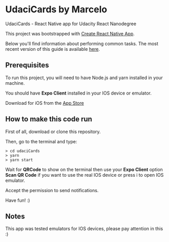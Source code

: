 
# UdaciCards by Marcelo
UdaciCards - React Native app for Udacity React Nanodegree

This project was bootstrapped with [Create React Native App](https://github.com/react-community/create-react-native-app).

Below you'll find information about performing common tasks. The most recent version of this guide is available [here](https://github.com/react-community/create-react-native-app/blob/master/react-native-scripts/template/README.md).


## Prerequisites

To run this project, you will need to have Node.js and yarn installed in your machine.

You should have **Expo Client** installed in your IOS device or emulator.

Download for iOS from the [App Store](https://itunes.com/apps/exponent)


## How to make this code run

First of all, download or clone this repository.

Then, go to the terminal and type:

```
> cd udaciCards
> yarn
> yarn start
```

Wait for **QRCode** to show on the terminal then use your **Expo Client** option **Scan QR Code** if you want to use the real IOS device or press i to open IOS emulator.

Accept the permission to send notifications.

Have fun! :)


## Notes

This app was tested emulators for IOS devices, please pay attention in this :)
